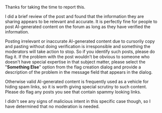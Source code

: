 Thanks for taking the time to report this.

I did a brief review of the post and found that the information they are sharing appears to be relevant and accurate. It is perfectly fine for people to post AI-generated content on the forum as long as they have verified the information.

Posting irrelevant or inaccurate AI-generated content due to cursorily copy and pasting without doing verification is irresponsible and something the moderators will take action to stop. So if you identify such posts, please do flag it. If the problem with the post wouldn't be obvious to someone who doesn't have special expertise in that subject matter, please select the "**Something Else**" option from the flag creation dialog and provide a description of the problem in the message field that appears in the dialog.

Otherwise valid AI-generated content is frequently used as a vehicle for hiding spam links, so it is worth giving special scrutiny to such content. Please do flag any posts you see that contain spammy looking links.

I didn't see any signs of malicious intent in this specific case though, so I have determined that no moderation is needed.
